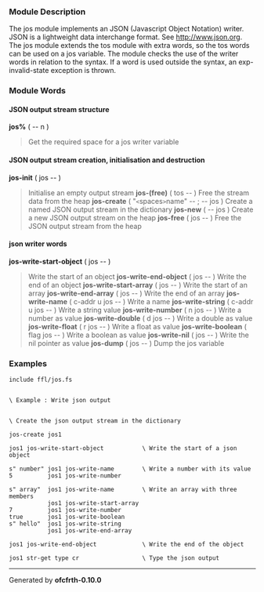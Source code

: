 ### Module Description ###
The jos module implements an JSON (Javascript Object Notation)
writer. JSON is a lightweight data interchange format. See
http://www.json.org. The jos module extends the tos module with extra
words, so the tos words can be used on a jos variable. The module checks
the use of the writer words in relation to the syntax. If a word is used
outside the syntax, an exp-invalid-state exception is thrown.

### Module Words ###
#### JSON output stream structure ####
**jos%** ( -- n )
> Get the required space for a jos writer variable
#### JSON output stream creation, initialisation and destruction ####
**jos-init** ( jos -- )
> Initialise an empty output stream
**jos-(free)** ( tos -- )
> Free the stream data from the heap
**jos-create** ( "`<`spaces`>`name" -- ; -- jos )
> Create a named JSON output stream in the dictionary
**jos-new** ( -- jos )
> Create a new JSON output stream on the heap
**jos-free** ( jos -- )
> Free the JSON output stream from the heap
#### json writer words ####
**jos-write-start-object** ( jos -- )
> Write the start of an object
**jos-write-end-object** ( jos -- )
> Write the end of an object
**jos-write-start-array** ( jos -- )
> Write the start of an array
**jos-write-end-array** ( jos -- )
> Write the end of an array
**jos-write-name** ( c-addr u jos -- )
> Write a name
**jos-write-string** ( c-addr u jos -- )
> Write a string value
**jos-write-number** ( n jos -- )
> Write a number as value
**jos-write-double** ( d jos -- )
> Write a double as value
**jos-write-float** ( r jos -- )
> Write a float as value
**jos-write-boolean** ( flag jos -- )
> Write a boolean as value
**jos-write-nil** ( jos -- )
> Write the nil pointer as value
**jos-dump** ( jos -- )
> Dump the jos variable
### Examples ###
```
include ffl/jos.fs


\ Example : Write json output


\ Create the json output stream in the dictionary

jos-create jos1

jos1 jos-write-start-object           \ Write the start of a json object 

s" number" jos1 jos-write-name        \ Write a number with its value
5          jos1 jos-write-number

s" array"  jos1 jos-write-name        \ Write an array with three members
           jos1 jos-write-start-array
7          jos1 jos-write-number
true       jos1 jos-write-boolean
s" hello"  jos1 jos-write-string
           jos1 jos-write-end-array

jos1 jos-write-end-object             \ Write the end of the object

jos1 str-get type cr                  \ Type the json output
```

---

Generated by **ofcfrth-0.10.0**